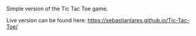 Simple version of the Tic Tac Toe game.

Live version can be found here: https://sebastianlares.github.io/Tic-Tac-Toe/
